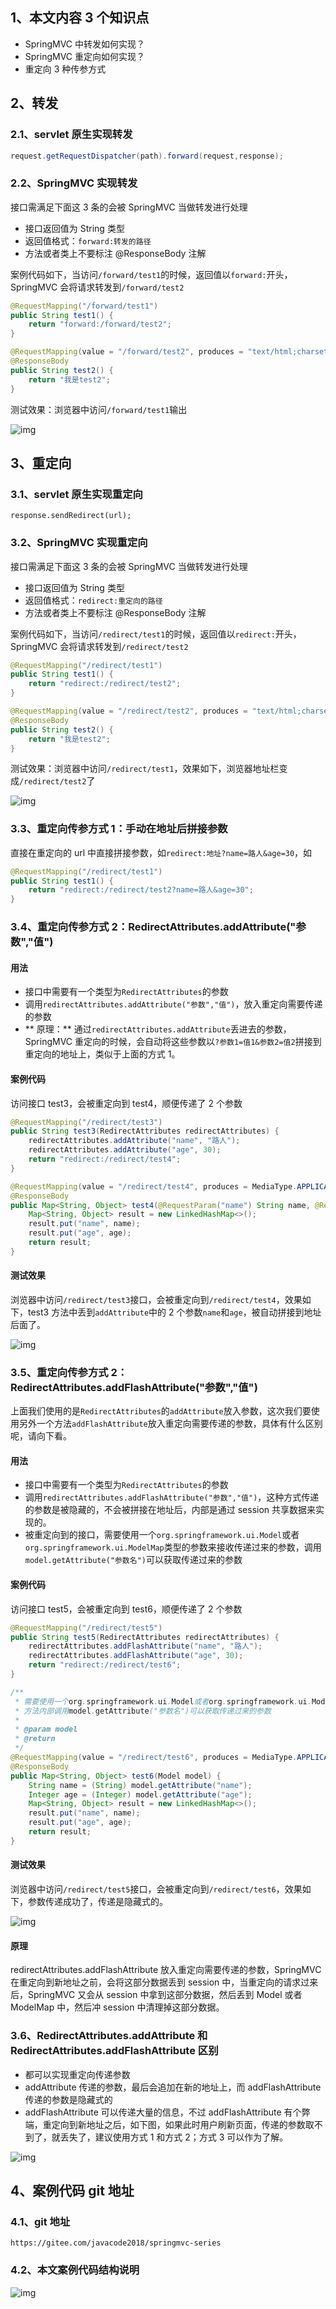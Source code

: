 ## 1、本文内容 3 个知识点

- SpringMVC 中转发如何实现？
- SpringMVC 重定向如何实现？
- 重定向 3 种传参方式

## 2、转发

### 2.1、servlet 原生实现转发

```java
request.getRequestDispatcher(path).forward(request,response);
```

### 2.2、SpringMVC 实现转发

接口需满足下面这 3 条的会被 SpringMVC 当做转发进行处理

- 接口返回值为 String 类型
- 返回值格式：`forward:转发的路径`
- 方法或者类上不要标注 @ResponseBody 注解

案例代码如下，当访问`/forward/test1`的时候，返回值以`forward:`开头，SpringMVC 会将请求转发到`/forward/test2`

```java
@RequestMapping("/forward/test1")
public String test1() {
    return "forward:/forward/test2";
}

@RequestMapping(value = "/forward/test2", produces = "text/html;charset=UTF-8")
@ResponseBody
public String test2() {
    return "我是test2";
}
```

测试效果：浏览器中访问`/forward/test1`输出



![img](./assets/640-1720013035977-112.png)



## 3、重定向

### 3.1、servlet 原生实现重定向

```
response.sendRedirect(url);
```

### 3.2、SpringMVC 实现重定向

接口需满足下面这 3 条的会被 SpringMVC 当做转发进行处理

- 接口返回值为 String 类型
- 返回值格式：`redirect:重定向的路径`
- 方法或者类上不要标注 @ResponseBody 注解

案例代码如下，当访问`/redirect/test1`的时候，返回值以`redirect:`开头，SpringMVC 会将请求转发到`/redirect/test2`

```java
@RequestMapping("/redirect/test1")
public String test1() {
    return "redirect:/redirect/test2";
}

@RequestMapping(value = "/redirect/test2", produces = "text/html;charset=UTF-8")
@ResponseBody
public String test2() {
    return "我是test2";
}
```

测试效果：浏览器中访问`/redirect/test1`，效果如下，浏览器地址栏变成`/redirect/test2`了



![img](./assets/640-1720013035978-113.png)



### 3.3、重定向传参方式 1：手动在地址后拼接参数

直接在重定向的 url 中直接拼接参数，如`redirect:地址?name=路人&age=30`，如

```java
@RequestMapping("/redirect/test1")
public String test1() {
    return "redirect:/redirect/test2?name=路人&age=30";
}
```

### 3.4、重定向传参方式 2：RedirectAttributes.addAttribute("参数","值")

#### 用法

- 接口中需要有一个类型为`RedirectAttributes`的参数
- 调用`redirectAttributes.addAttribute("参数","值")`，放入重定向需要传递的参数
- ** 原理：** 通过`redirectAttributes.addAttribute`丢进去的参数，SpringMVC 重定向的时候，会自动将这些参数以`?参数1=值1&参数2=值2`拼接到重定向的地址上，类似于上面的方式 1。

#### 案例代码

访问接口 test3，会被重定向到 test4，顺便传递了 2 个参数

```java
@RequestMapping("/redirect/test3")
public String test3(RedirectAttributes redirectAttributes) {
    redirectAttributes.addAttribute("name", "路人");
    redirectAttributes.addAttribute("age", 30);
    return "redirect:/redirect/test4";
}

@RequestMapping(value = "/redirect/test4", produces = MediaType.APPLICATION_JSON_VALUE)
@ResponseBody
public Map<String, Object> test4(@RequestParam("name") String name, @RequestParam("age") int age) {
    Map<String, Object> result = new LinkedHashMap<>();
    result.put("name", name);
    result.put("age", age);
    return result;
}
```

#### 测试效果

浏览器中访问`/redirect/test3`接口，会被重定向到`/redirect/test4`，效果如下，test3 方法中丢到`addAttribute`中的 2 个参数`name`和`age`，被自动拼接到地址后面了。



![img](./assets/640-1720013035978-114.png)



### 3.5、重定向传参方式 2：RedirectAttributes.addFlashAttribute("参数","值")

上面我们使用的是`RedirectAttributes`的`addAttribute`放入参数，这次我们要使用另外一个方法`addFlashAttribute`放入重定向需要传递的参数，具体有什么区别呢，请向下看。

#### 用法

- 接口中需要有一个类型为`RedirectAttributes`的参数
- 调用`redirectAttributes.addFlashAttribute("参数","值")`，这种方式传递的参数是被隐藏的，不会被拼接在地址后，内部是通过 session 共享数据来实现的。
- 被重定向到的接口，需要使用一个`org.springframework.ui.Model`或者`org.springframework.ui.ModelMap`类型的参数来接收传递过来的参数，调用`model.getAttribute("参数名")`可以获取传递过来的参数

#### 案例代码

访问接口 test5，会被重定向到 test6，顺便传递了 2 个参数

```java
@RequestMapping("/redirect/test5")
public String test5(RedirectAttributes redirectAttributes) {
    redirectAttributes.addFlashAttribute("name", "路人");
    redirectAttributes.addFlashAttribute("age", 30);
    return "redirect:/redirect/test6";
}

/**
 * 需要使用一个org.springframework.ui.Model或者org.springframework.ui.ModelMap类型的参数来接收传递过来的参数，
 * 方法内部调用model.getAttribute("参数名")可以获取传递过来的参数
 *
 * @param model
 * @return
 */
@RequestMapping(value = "/redirect/test6", produces = MediaType.APPLICATION_JSON_VALUE)
@ResponseBody
public Map<String, Object> test6(Model model) {
    String name = (String) model.getAttribute("name");
    Integer age = (Integer) model.getAttribute("age");
    Map<String, Object> result = new LinkedHashMap<>();
    result.put("name", name);
    result.put("age", age);
    return result;
}
```

#### 测试效果

浏览器中访问`/redirect/test5`接口，会被重定向到`/redirect/test6`，效果如下，参数传递成功了，传递是隐藏式的。



![img](./assets/640-1720013035978-115.png)



#### 原理

redirectAttributes.addFlashAttribute 放入重定向需要传递的参数，SpringMVC 在重定向到新地址之前，会将这部分数据丢到 session 中，当重定向的请求过来后，SpringMVC 又会从 session 中拿到这部分数据，然后丢到 Model 或者 ModelMap 中，然后冲 session 中清理掉这部分数据。

### 3.6、RedirectAttributes.addAttribute 和 RedirectAttributes.addFlashAttribute 区别

- 都可以实现重定向传递参数
- addAttribute 传递的参数，最后会追加在新的地址上，而 addFlashAttribute 传递的参数是隐藏式的
- addFlashAttribute 可以传递大量的信息，不过 addFlashAttribute 有个弊端，重定向到新地址之后，如下图，如果此时用户刷新页面，传递的参数取不到了，就丢失了，建议使用方式 1 和方式 2；方式 3 可以作为了解。



![img](./assets/640-1720013035978-116.png)



## 4、案例代码 git 地址

### 4.1、git 地址

```
https://gitee.com/javacode2018/springmvc-series
```

### 4.2、本文案例代码结构说明



![img](./assets/640-1720013035978-117.png)